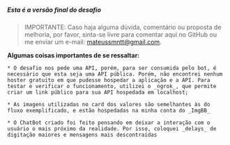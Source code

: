 ##### Esta é a versão final do desafio

> IMPORTANTE: Caso haja alguma dúvida, comentário ou proposta de melhoria, por favor, sinta-se livre para comentar aqui
> no GitHub ou me enviar um e-mail: mateussmntt@gmail.com.

**Algumas coisas importantes de se ressaltar:**

    * O desafio nos pede uma API, porém, para ser consumida pelo bot, é necessário que esta seja uma API pública. Porém, não encontrei nenhum hoster gratuito em que pudesse hospedar a aplicação e a API. Para testar e verificar o funcionamento, utilizei o _ngrok_, que permite criar um link público para sua API hospedada em localhost;

    * As imagens utilizadas no card dos valores são semelhantes às do fluxo exemplificado, e estão hospedadas na minha conta do _ImgBB_

    * O ChatBot criado foi feito pensando em deixar a interação com o usuário o mais próximo da realidade. Por isso, coloquei _delays_ de digitação maiores e mensagens mais descontraídas
